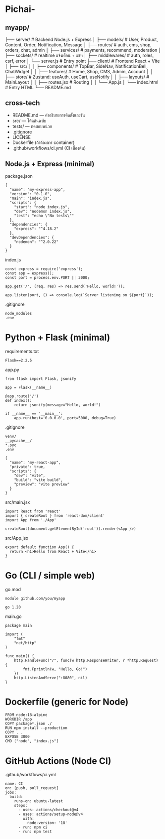 # Pichai-
## myapp/
├── server/                  # Backend Node.js + Express
│   ├── models/             # User, Product, Content, Order, Notification, Message
│   ├── routes/             # auth, cms, shop, orders, chat, admin
│   ├── services/           # payments, recommend, moderation
│   ├── sockets/            # realtime แจ้งเตือน + แชท
│   ├── middlewares/        # auth, roles, csrf, error
│   └── server.js           # Entry point
├── client/                 # Frontend React + Vite
│   ├── src/
│   │   ├── components/     # TopBar, SideNav, NotificationBell, ChatWidget
│   │   ├── features/       # Home, Shop, CMS, Admin, Account
│   │   ├── store/          # Zustand: useAuth, useCart, useNotify
│   │   ├── layouts/        # MainLayout
│   │   ├── routes.jsx      # Routing
│   │   └── App.js
│   └── index.html          # Entry HTML
└── README.md
## cross‑tech
- README.md — คำอธิบายการติดตั้งและรัน
- src/ — โค้ดต้นฉบับ
- tests/ — ทดสอบหน่วย
- .gitignore
- LICENSE
- Dockerfile (ถ้าต้องการ container)
- .github/workflows/ci.yml (CI เบื้องต้น)
## Node.js + Express (minimal)
package.json
```
{
  "name": "my-express-app",
  "version": "0.1.0",
  "main": "index.js",
  "scripts": {
    "start": "node index.js",
    "dev": "nodemon index.js",
    "test": "echo \"No tests\""
  },
  "dependencies": {
    "express": "^4.18.2"
  },
  "devDependencies": {
    "nodemon": "^2.0.22"
  }
}
```
index.js
```
const express = require('express');
const app = express();
const port = process.env.PORT || 3000;

app.get('/', (req, res) => res.send('Hello, world!'));

app.listen(port, () => console.log(`Server listening on ${port}`));
```
.gitignore
```
node_modules
.env
```
# Python + Flask (minimal)
requirements.txt
```
Flask==2.2.5
```
app.py
```
from flask import Flask, jsonify

app = Flask(__name__)

@app.route('/')
def index():
    return jsonify(message="Hello, world!")

if __name__ == '__main__':
    app.run(host='0.0.0.0', port=5000, debug=True)
```
.gitignore
```
venv/
__pycache__/
*.pyc
.env
```
```
{
  "name": "my-react-app",
  "private": true,
  "scripts": {
    "dev": "vite",
    "build": "vite build",
    "preview": "vite preview"
  }
}
```
src/main.jsx
```
import React from 'react'
import { createRoot } from 'react-dom/client'
import App from './App'

createRoot(document.getElementById('root')).render(<App />)
```
src/App.jsx
```
export default function App() {
  return <h1>Hello from React + Vite</h1>
}
```

# Go (CLI / simple web)
go.mod
```
module github.com/you/myapp

go 1.20
```
main.go
```
package main

import (
    "fmt"
    "net/http"
)

func main() {
    http.HandleFunc("/", func(w http.ResponseWriter, r *http.Request) {
        fmt.Fprintln(w, "Hello, Go!")
    })
    http.ListenAndServe(":8080", nil)
}
```

# Dockerfile (generic for Node)
```
FROM node:18-alpine
WORKDIR /app
COPY package*.json ./
RUN npm install --production
COPY . .
EXPOSE 3000
CMD ["node", "index.js"]
```

# GitHub Actions (Node CI)
.github/workflows/ci.yml
```
name: CI
on: [push, pull_request]
jobs:
  build:
    runs-on: ubuntu-latest
    steps:
      - uses: actions/checkout@v4
      - uses: actions/setup-node@v4
        with:
          node-version: '18'
      - run: npm ci
      - run: npm test
```


